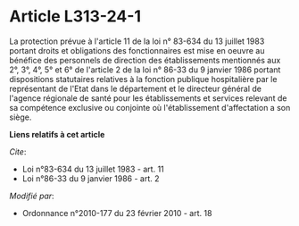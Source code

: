 # Article L313-24-1

La protection prévue à l'article 11 de la loi n° 83-634 du 13 juillet 1983 portant droits et obligations des fonctionnaires
est mise en oeuvre au bénéfice des personnels de direction des établissements mentionnés aux 2°, 3°, 4°, 5° et 6° de
l'article 2 de la loi n° 86-33 du 9 janvier 1986 portant dispositions statutaires relatives à la fonction publique
hospitalière par le représentant de l'Etat dans le département et le directeur général de l'agence régionale de santé pour
les établissements et services relevant de sa compétence exclusive ou conjointe où l'établissement d'affectation a son siège.

**Liens relatifs à cet article**

_Cite_:

  - Loi n°83-634 du 13 juillet 1983 - art. 11
  - Loi n°86-33 du 9 janvier 1986 - art. 2

_Modifié par_:

  - Ordonnance n°2010-177 du 23 février 2010 - art. 18
